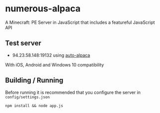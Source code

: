 numerous-alpaca
===============

A Minecraft: PE Server in JavaScript that includes a featureful JavaScript API

## Test server

* 94.23.58.148:19132 using [auto-alpaca](https://github.com/numerous-alpaca/auto-alpaca)

With iOS, Android and Windows 10 compatibility

## Building / Running
Before running it is recommended that you configure the server in `config/settings.json`

    npm install && node app.js
